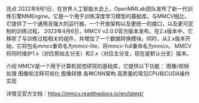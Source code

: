 亮点
2022年9月1日，在世界人工智能大会上，OpenMMLab团队发布了新一代训练引擎MMEngine。它是一个用于训练深度学习模型的基础库。与MMCV相比，它提供了一个通用且强大的运行器，一个开放架构以及更统一的接口，以及更可定制的训练过程。
2023年4月6日，MMCV v2.0.0官方版本发布。在2.x版本中，它移除了与训练过程相关的组件，并增加了一个数据转换模块。同时，从2.x版本开始，它将包名mmcv重命名为mmcv-lite，将mmcv-full重命名为mmcv。
MMCV将同时维护1.x（对应原始主分支）和2.x（对应主分支，现在是默认分支）版本。

介绍
MMCV是一个用于计算机视觉研究的基础库，它提供以下功能：
   图像/视频处理
   图像和注释可视化
   图像转换
   各种CNN架构
   高质量的常见CPU和CUDA操作实现

详情见官方文档：https://mmcv.readthedocs.io/en/latest/